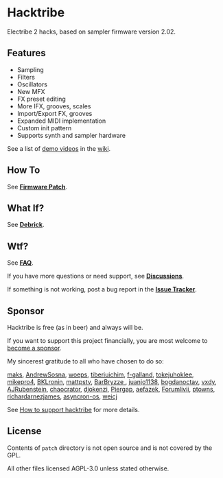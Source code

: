# Hacktribe
Electribe 2 hacks, based on sampler firmware version 2.02.

## Features
- Sampling
- Filters
- Oscillators
- New MFX
- FX preset editing
- More IFX, grooves, scales
- Import/Export FX, grooves
- Expanded MIDI implementation
- Custom init pattern
- Supports synth and sampler hardware

See a list of [demo videos](https://github.com/bangcorrupt/hacktribe/wiki/Features#demo-videos) in the [wiki](https://github.com/bangcorrupt/hacktribe/wiki).

## How To
See **[Firmware Patch](../../wiki/how-to#firmware-patch)**.

## What If?
See **[Debrick](../../wiki/debrick)**.

## Wtf?
See **[FAQ](../../wiki/faq)**.

If you have more questions or need support, see **[Discussions](../../discussions)**.

If something is not working, post a bug report in the **[Issue Tracker](../../issues)**.

## Sponsor
Hacktribe is free (as in beer) and always will be.  

If you want to support this project financially, you are most welcome to [become a sponsor](https://github.com/sponsors/bangcorrupt).  

My sincerest gratitude to all who have chosen to do so:

[maks](https://github.com/maks), [AndrewSosna](https://github.com/AndrewSosna), [woeps](https://github.com/woeps), [tiberiuichim](https://github.com/tiberiuichim), [f-galland](https://github.com/f-galland), [tokejuhoklee](https://github.com/tokejuhoklee), [mikepro4](https://github.com/mikepro4), [BKLronin](https://github.com/BKLronin), [mattpstv](https://github.com/mattpstv), [BarBryzze ](https://github.com/BarBryzze), [juanjo1138](https://github.com/juanjo1138), [bogdanoctav](https://github.com/bogdanoctav), [vxdy](https://github.com/vxdy), [AJRubenstein](https://github.com/AJRubenstein), [chaocrator](https://github.com/chaocrator), [djokenzi](https://github.com/djokenzi), [Piergap](https://github.com/Piergap), [aefazek](https://github.com/aefazek), [Forumlivii](https://github.com/Forumlivii), [ptowns](https://github.com/ptowns), [richardarnezjames](https://github.com/richardarnezjames), [asyncron-os](https://github.com/asyncron-os), [weicj](https://github.com/weicj)

See [How to support hacktribe](https://github.com/bangcorrupt/hacktribe/discussions/63) for more details.

## License
Contents of `patch` directory is not open source and is not covered by the GPL.

All other files licensed AGPL-3.0 unless stated otherwise.
